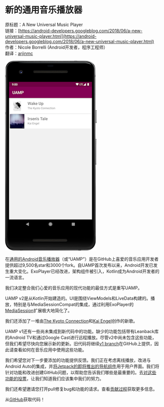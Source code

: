 # 新的通用音乐播放器

原标题：A New Universal Music Player  
链接：[https://android-developers.googleblog.com/2018/06/a-new-universal-music-player.html](https://android-developers.googleblog.com/2018/06/a-new-universal-music-player.html)  
作者：Nicole Borrelli (Android开发者，程序工程师）  
翻译：[arjinmc](https://github.com/arjinmc)  

![img](../images/2018.6.29.player.png)  

在[通用的Android音乐播放器](https://github.com/googlesamples/android-UniversalMusicPlayer)（或“UAMP”）是在GitHub上喜爱的音乐应用开发者提供超过9,500名star和3000个fork。自UAMP首次发布以来，Android开发已发生重大变化。ExoPlayer已经改进，架构组件被引入，Kotlin成为Android开发者的一流语言。

我们决定整合我们心爱的音乐应用的现代功能的最佳方式是重写UAMP。

UAMP v2是从Kotlin开始建造的。UI是围绕ViewModels和LiveData构建的。播放，特别是与MediaSessionCompat的集成，通过利用ExoPlayer的[MediaSession](https://medium.com/google-exoplayer/the-mediasession-extension-for-exoplayer-82b9619deb2d)扩展极大地简化了。

我们还添加了一堆由[The Kyoto Connection](http://freemusicarchive.org/music/The_Kyoto_Connection/)和[Kai Engel](http://freemusicarchive.org/music/Kai_Engel/)创作的新歌。

UAMP v1还有一些尚未集成到新代码中的功能。缺少的功能包括带有Leanback库的Android TV和通过Google Cast进行远程播放。尽管v2中尚未包含这些功能，但我们希望尽快向您展示新的更新。旧代码将继续[v1 branch](https://github.com/googlesamples/android-UniversalMusicPlayer/tree/v1)在GitHub上提供，因此请查看如何在音乐应用中使用这些功能。

我们希望您对下一步要添加的功能提供反馈。我们正在考虑离线播放，改进与Android Auto的集成，并[将Jetpack的即将推出的导航组件](https://developer.android.com/topic/libraries/architecture/navigation/)用于用户界面。我们将针对功能和改进创建GitHub问题，以帮助您告诉我们哪些是最重要的。去[对这些功能的投票](https://github.com/googlesamples/android-UniversalMusicPlayer/issues)，让我们知道我们应该集中我们的努力。

我们还希望邀请您打开pull修复bug和功能的请求。查看[贡献过程](https://github.com/googlesamples/android-UniversalMusicPlayer/blob/master/CONTRIBUTING.md)获取更多信息。

从[GitHub](https://github.com/googlesamples/android-UniversalMusicPlayer)获取代码！